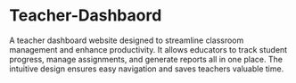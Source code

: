 # Teacher-Dashbaord
A teacher dashboard website designed to streamline classroom management and enhance productivity. It allows educators to track student progress, manage assignments, and generate reports all in one place. The intuitive design ensures easy navigation and saves teachers valuable time.
